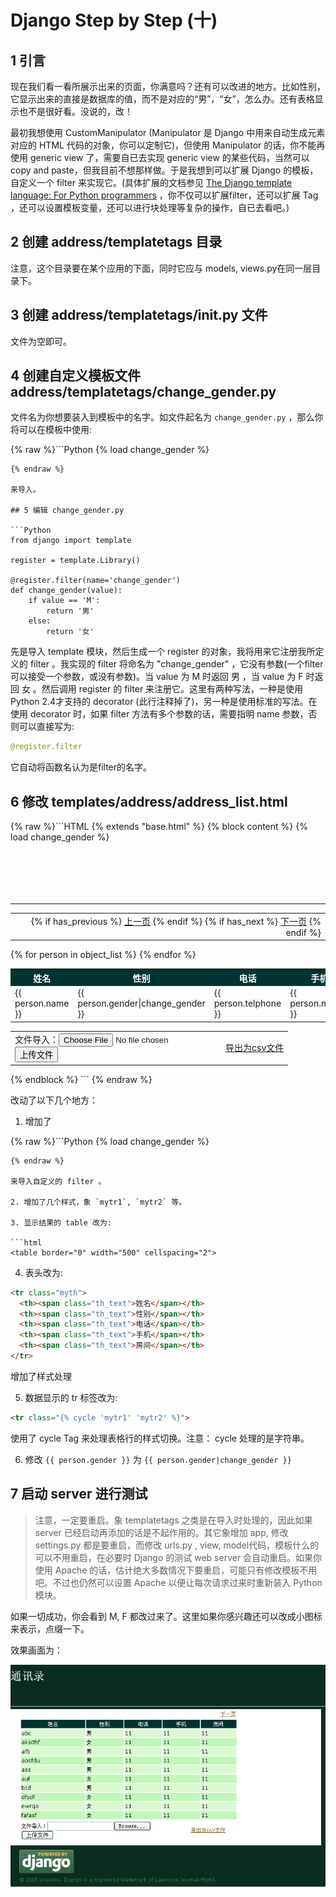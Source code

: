 # Django Step by Step (十)

## 1 引言

现在我们看一看所展示出来的页面，你满意吗？还有可以改进的地方。比如性别，它显示出来的直接是数据库的值，而不是对应的“男”，“女”，怎么办。还有表格显示也不是很好看。没说的，改！

最初我想使用 CustomManipulator (Manipulator 是 Django 中用来自动生成元素对应的 HTML 代码的对象，你可以定制它)，但使用 Manipulator 的话，你不能再使用 generic view 了，需要自已去实现 generic view 的某些代码，当然可以 copy and paste，但我目前不想那样做。于是我想到可以扩展 Django 的模板，自定义一个 filter 来实现它。(具体扩展的文档参见 [The Django template language: For Python programmers](https://docs.djangoproject.com/en/2.0/ref/templates/api/) ，你不仅可以扩展filter，还可以扩展 Tag ，还可以设置模板变量，还可以进行块处理等复杂的操作，自已去看吧。)

## 2 创建 address/templatetags 目录

注意，这个目录要在某个应用的下面，同时它应与 models, views.py在同一层目录下。

## 3 创建 address/templatetags/__init__.py 文件

文件为空即可。

## 4 创建自定义模板文件 address/templatetags/change_gender.py

文件名为你想要装入到模板中的名字。如文件起名为 `change_gender.py` ，那么你将可以在模板中使用:

{% raw %}```Python
{% load change_gender %}
```
{% endraw %}

来导入。

## 5 编辑 change_gender.py

```Python
from django import template

register = template.Library()

@register.filter(name='change_gender')
def change_gender(value):
    if value == 'M':
        return '男'
    else:
        return '女'
```

先是导入 template 模块，然后生成一个 register 的对象，我将用来它注册我所定义的 filter 。我实现的 filter 将命名为 "change_gender" ，它没有参数(一个filter可以接受一个参数，或没有参数)。当 value 为 M 时返回 男 ，当 value 为 F 时返回 女 。然后调用 register 的 filter 来注册它。这里有两种写法，一种是使用 Python 2.4才支持的 decorator (此行注释掉了)，另一种是使用标准的写法。在使用 decorator 时，如果 filter 方法有多个参数的话，需要指明 name 参数，否则可以直接写为:

```python
@register.filter
```

它自动将函数名认为是filter的名字。

## 6 修改 templates/address/address_list.html

{% raw %}```HTML
{% extends "base.html" %}
{% block content %}
{% load change_gender %}
<style type="text/css">
h1#title {color:white;}
.mytr1 {background:#D9F9D0}
.mytr2 {background:#C1F8BA}
.myth {background:#003333}
.th_text {color:#ffffff}
</style>
<div id="header">
<h1 id="title">通讯录</h1>
</div>
<hr>
<div id="content-main">
    <table border="0" width="500">
    <tr align="right">
      <td>{% if has_previous %}
        <a href="/address?page={{ previous }}">上一页</a>
        {% endif %} {% if has_next %}
        <a href="/address?page={{ next }}">下一页</a>
        {% endif %}</td></tr>
    </table>
    <table border="0" width="500" cellspacing="2">
    <tr class="myth">
      <th><span class="th_text">姓名</span></th>
      <th><span class="th_text">性别</span></th>
      <th><span class="th_text">电话</span></th>
      <th><span class="th_text">手机</span></th>
      <th><span class="th_text">房间</span></th>
    </tr>
    {% for person in object_list %}
    <tr class="{% cycle 'mytr1' 'mytr2' %}">
      <td>{{ person.name }}</td>
      <td>{{ person.gender|change_gender }}</td>
      <td>{{ person.telphone }}</td>
      <td>{{ person.mobile }}</td>
      <td>{{ person.room }}</td>
    </tr>
    {% endfor %}
    </table>
    <table border="0" width="500">
    <tr>
    <td>
    <form enctype="multipart/form-data" method="POST" action="/address/upload/">
    文件导入：<input type="file" name="file"/><br/>
    <input type="submit" value="上传文件"/>
    </form>
    </td>
    <td><p><a href="/address/output/">导出为csv文件</a></p></td>
    </tr>
    </table>
</div>
{% endblock %}
```
{% endraw %}

改动了以下几个地方：

1. 增加了  

{% raw %}```Python
{% load change_gender %}
```
{% endraw %}

来导入自定义的 filter 。

2. 增加了几个样式，象 `mytr1`, `mytr2` 等。

3. 显示结果的 table 改为:

```html
<table border="0" width="500" cellspacing="2">
```

4. 表头改为:

```html
<tr class="myth">
  <th><span class="th_text">姓名</span></th>
  <th><span class="th_text">性别</span></th>
  <th><span class="th_text">电话</span></th>
  <th><span class="th_text">手机</span></th>
  <th><span class="th_text">房间</span></th>
</tr>
```

增加了样式处理

5. 数据显示的 tr 标签改为:

```html
<tr class="{% cycle 'mytr1' 'mytr2' %}">
```

使用了 cycle Tag 来处理表格行的样式切换。注意： cycle 处理的是字符串。

6. 修改 `{{ person.gender }}` 为 `{{ person.gender|change_gender }}`

## 7 启动 server 进行测试

> 注意，一定要重启。象 templatetags 之类是在导入时处理的，因此如果 server 已经启动再添加的话是不起作用的。其它象增加 app, 修改 settings.py 都是要重启，而修改 urls.py , view, model代码，模板什么的可以不用重启，在必要时 Django 的测试 web server 会自动重启。如果你使用 Apache 的话，估计绝大多数情况下要重启，可能只有修改模板不用吧。不过也仍然可以设置 Apache 以便让每次请求过来时重新装入 Python 模块。

如果一切成功，你会看到 M, F 都改过来了。这里如果你感兴趣还可以改成小图标来表示，点缀一下。

效果画面为：

![](./chapter1001.png)